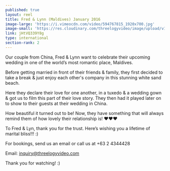 ```yaml
---
published: true
layout: reel
title: Fred & Lynn (Maldives) January 2016
image-large: 'https://i.vimeocdn.com/video/594767815_1920x700.jpg'
image-small: 'https://res.cloudinary.com/threelogyvideo/image/upload/v1528568829/Fred.jpg'
link: jHtVQ339Y8g
type: international
section-rank: 2
---
```

Our couple from China, Fred & Lynn want to celebrate their upcoming wedding in one of the world’s most romantic place, Maldives.

Before getting married in front of their friends & family, they first decided to take a break & just enjoy each other's company in this stunning white sand beach.

Here they declare their love for one another, in a tuxedo & a wedding gown & got us to film this part of their love story. They then had it played later on to show to their guests at their wedding in China.

How beautiful it turned out to be! Now, they have something that will always remind them of how lovely their relationship is! ♥♥♥

To Fred & Lyn, thank you for the trust. Here’s wishing you a lifetime of marital bliss!!! :)

For bookings, send us an email or call us at +63 2 4344428

Email: inquiry@threelogyvideo.com

Thank you for watching! :)
